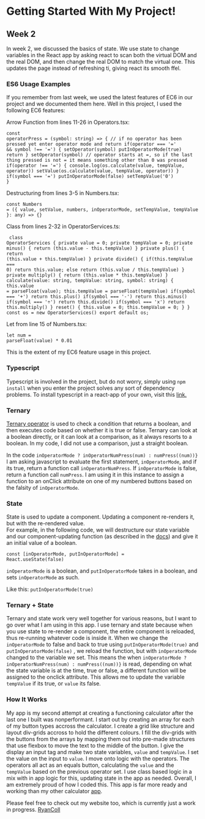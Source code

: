 # Getting Started With My Project!

## Week 2

In week 2, we discussed the basics of state. We use state to change variables in the React app by asking react to scan both the virtual DOM and the real DOM, and then change the real DOM to match the virtual one. This updates the page instead of refreshing ti, giving react its smooth ffel.

### ES6 Usage Examples

If you remember from last week, we used the latest features of EC6 in our project and we documented them here. Well in this project, I used the following EC6 features:

Arrow Function from lines 11-26 in Operators.tsx: <pre><code>const operatorPress = (symbol: string) => {
        // if no operator has been pressed yet enter operator mode and return
        if(operator === '=' && symbol !== '=') {
            setOperator(symbol)
            putInOperatorMode(true)
            return
        }
        setOperator(symbol)
        // operator starts at =, so if the last thing pressed is not = it means something other than 0 was pressed
        if(operator !== '=') {
            console.log(os.calculate(value, tempValue, operator))
            setValue(os.calculate(value, tempValue, operator))
        }
        if(symbol === '=') putInOperatorMode(false)
        setTempValue('0')
    }</code></pre>

Destructuring from lines 3-5 in Numbers.tsx: <pre><code>const Numbers = ({
    value, setValue, numbers, inOperatorMode, setTempValue, tempValue
}: any) => {}</code></pre>

Class from lines 2-32 in OperatorServices.ts: <pre><code>
class OperatorServices {
    private value = 0;
    private tempValue = 0;
    private minus() {
        return (this.value - this.tempValue)
    }
    private plus() {
        return (this.value + this.tempValue)
    }
    private divide() {
        if(this.tempValue === 0) return this.value;
        else return (this.value / this.tempValue)
    }
    private multiply() {
        return (this.value * this.tempValue)
    }
    calculate(value: string, tempValue: string, symbol: string) {
        this.value = parseFloat(value);
        this.tempValue = parseFloat(tempValue)
        if(symbol === '+') return this.plus()
        if(symbol === '-') return this.minus()
        if(symbol === '÷') return this.divide()
        if(symbol === 'x') return this.multiply()
    }
    reset() {
        this.value = 0;
        this.tempValue = 0;
    }
} 
const os = new OperatorServices()
export default os;</code></pre>

Let from line 15 of Numbers.tsx: <pre><code>let num = parseFloat(value) * 0.01</code></pre>
      
This is the extent of my EC6 feature usage in this project.

### Typescript

Typescript is involved in the project, but do not worry, simply using ```npm install``` when you enter the project solves any sort of dependency problems. To install typescript in a react-app of your own, visit this [link.](https://create-react-app.dev/docs/adding-typescript/)

### Ternary

[Ternary operator](https://developer.mozilla.org/en-US/docs/Web/JavaScript/Reference/Operators/Conditional_Operator) is used to check a condition that returns a boolean, and then executes code based on whether it is true or false. Ternary can look at a boolean directly, or it can look at a comparison, as it always resorts to a boolean. In my code, I did not use a comparison, just a straight boolean. 

In the code ``` inOperatorMode ? inOperatorNumPress(num) : numPress((num))} ``` I am asking javascript to evaluate the first statement, <code>inOperatorMode</code>, and if its true, return a function call <code>inOperatorNumPress</code>. If <code>inOperatorMode</code> is false, return a function call <code>numPress</code>. I am using it in this instance to assign a function to an onClick attribute on one of my numbered buttons based on the falsity of <code>inOperatorMode</code>.

### State

State is used to update a component. Updating a component re-renders it, but with the re-rendered value. </br>
For example, in the following code, we will destructure our state variable and our component-updating function (as described in the [docs](https://reactjs.org/docs/hooks-state.html)) and give it an initial value of a boolean.
</br>

<code>const [inOperatorMode, putInOperatorMode] = React.useState(false)</code>

<code>inOperatorMode</code> is a boolean, and <code>putInOperatorMode</code> takes in a boolean, and sets <code>inOperatorMode</code> as such. 

Like this: <code>putInOperatorMode(true)</code>

### Ternary + State

Ternary and state work very well together for various reasons, but I want to go over what I am using in this app. I use ternary and state because when you use state to re-render a component, the entire component is reloaded, thus re-running whatever code is inside it. When we change the <code>inOperatorMode</code> to false and back to true using <code>putInOperatorMode(true)</code> and <code>putInOperatorMode(false)</code> , we reload the function, but with <code>inOperatorMode</code> changed to the variable we set. This means the when ``` inOperatorMode ? inOperatorNumPress(num) : numPress((num))} ``` is read, depending on what the state variable is at the time, true or false, a different function will be assigned to the onclick attribute. This allows me to update the variable <code>tempValue</code> if its true, or <code>value</code> its false.

### How It Works

My app is my second attempt at creating a functioning calculator after the last one I built was nonperformant. I start out by creating an array for each of my button types accross the calculator. I create a grid like structure and layout div-grids accross to hold the different colours. I fill the div-grids with the buttons from the arrays by mapping them out into pre-made structures that use flexbox to move the text to the middle of the button. I give the display an input tag and make two state variables, <code>value</code> and <code>tempValue</code>. I set the value on the input to <code>value</code>. I move onto logic with the operators. The operators all act as an equals button, calculating the <code>value</code> and the <code>tempValue</code> based on the previous operator set. I use class based logic in a mix with in app logic for this, updating state in the app as needed. Overall, I am extremely proud of how I coded this. This app is far more ready and working than my other calculator [app](https://github.com/RyanColl/COMP-3330-Week2).

Please feel free to check out my website too, which is currently just a work in progress. [RyanColl](https://www.rcoll-dev.com)